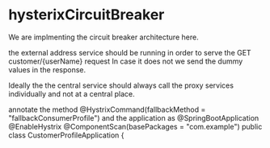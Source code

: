 # hysterixCircuitBreaker

We are implmenting the circuit breaker architecture here.

the external address service should be running in order to serve the GET customer/{userName} request
In case it does not we send the dummy values in the response.

Ideally the the central service should always call the proxy services individually and not at a central place.

annotate the method 
    @HystrixCommand(fallbackMethod = "fallbackConsumerProfile")
and the application as 
@SpringBootApplication
@EnableHystrix
@ComponentScan(basePackages = "com.example")
public class CustomerProfileApplication {
